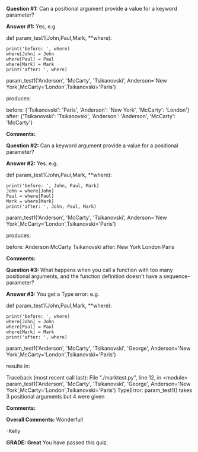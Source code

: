 ﻿**Question #1:**
Can a positional argument provide a value for a keyword parameter?

**Answer #1:**
Yes, e.g

def param_test1(John,Paul,Mark, **where):
    
    print('before: ', where)
    where[John] = John
    where[Paul] = Paul
    where[Mark] = Mark
    print('after: ', where)
        
param_test1('Anderson', 'McCarty', 'Tsikanovski', Anderson='New York',McCarty='London',Tsikanovski='Paris')

produces:

before: {'Tsikanovski': 'Paris', 'Anderson': 'New York', 'McCarty': 'London'}
after: {'Tsikanovski': 'Tsikanovski', 'Anderson': 'Anderson', 'McCarty': 'McCarty'}

**Comments:**

**Question #2:**
Can a keyword argument provide a value for a positional parameter?

**Answer #2:**
Yes. e.g.

def param_test1(John,Paul,Mark, **where):
    
    print('before: ', John, Paul, Mark)
    John = where[John]
    Paul = where[Paul]
    Mark = where[Mark]
    print('after: ', John, Paul, Mark)
        
param_test1('Anderson', 'McCarty', 'Tsikanovski', Anderson='New York',McCarty='London',Tsikanovski='Paris')

produces:

before: Anderson McCarty Tsikanovski
after: New York London Paris 

**Comments:**

**Question #3:**
What happens when you call a function with too many positional arguments, and the function definition doesn't have a sequence-parameter?

**Answer #3:**
You get a Type error: e.g.

def param_test1(John,Paul,Mark, **where):
    
    print('before: ', where)
    where[John] = John
    where[Paul] = Paul
    where[Mark] = Mark
    print('after: ', where)
        
param_test1('Anderson', 'McCarty', 'Tsikanovski', 'George', Anderson='New York',McCarty='London',Tsikanovski='Paris')

results in:

Traceback (most recent call last):
File "./marktest.py", line 12, in &lt;module&gt;
param_test1('Anderson', 'McCarty', 'Tsikanovski', 'George', Anderson='New York',McCarty='London',Tsikanovski='Paris')
TypeError: param_test1() takes 3 positional arguments but 4 were given 

**Comments:**

**Overall Comments:**
 Wonderful!

-Kelly

**GRADE: Great**
 You have passed this quiz.
